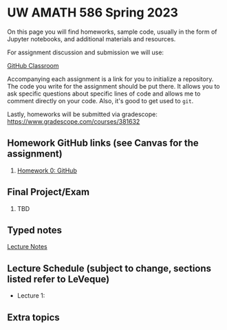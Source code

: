 # UW AMATH 586 Spring 2023

On this page you will find homeworks, sample code, usually in the form of Jupyter notebooks, and additional materials and resources.

For assignment discussion and submission we will use:

[GitHub Classroom](https://classroom.github.com)

Accompanying each assignment is a link for you to initialize a repository.  The code you write for the assignment should be put there.  It allows you to ask specific questions about specific lines of code and allows me to comment directly on your code.  Also, it's good to get used to `git`. 

Lastly, homeworks will be submitted via gradescope: https://www.gradescope.com/courses/381632

## Homework GitHub links (see Canvas for the assignment)

1. [Homework 0: GitHub](https://classroom.github.com/a/bVqKaaYp)

## Final Project/Exam

1. TBD

## Typed notes

[Lecture Notes](https://github.com/trogdoncourses/amath-586-2022/blob/main/Numerical_Analysis.pdf)

## Lecture Schedule (subject to change, sections listed refer to LeVeque)

* Lecture 1: 

## Extra topics
